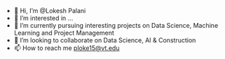 - 👋 Hi, I’m @Lokesh Palani
- 👀 I’m interested in ...
- 🌱 I’m currently pursuing interesting projects on Data Science, Machine Learning and Project Management
- 💞️ I’m looking to collaborate on Data Science, AI & Construction
- 📫 How to reach me ploke15@vt.edu

<!---
Coolinglass/Coolinglass is a ✨ special ✨ repository because its `README.md` (this file) appears on your GitHub profile.
You can click the Preview link to take a look at your changes.
--->

